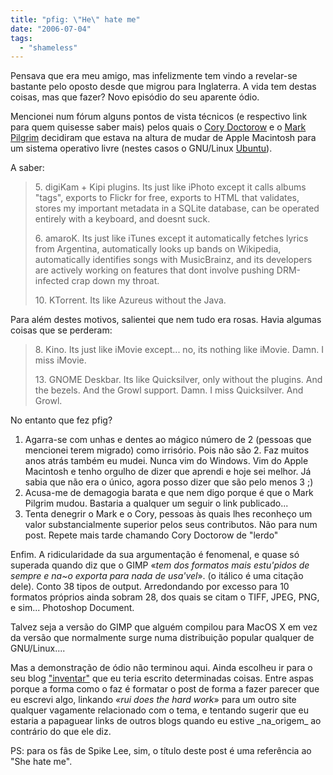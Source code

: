 ```yaml
---
title: "pfig: \"He\" hate me"
date: "2006-07-04"
tags: 
  - "shameless"
---
```


Pensava que era meu amigo, mas infelizmente tem vindo a revelar-se bastante pelo oposto desde que migrou para Inglaterra. A vida tem destas coisas, mas que fazer? Novo episódio do seu aparente ódio.

Mencionei num fórum alguns pontos de vista técnicos (e respectivo link para quem quisesse saber mais) pelos quais o [Cory Doctorow](http://www.boingboing.net/2006/06/29/mark_pilgrims_list_o.html) e o [Mark Pilgrim](http://diveintomark.org/archives/2006/06/02/when-the-bough-breaks) decidiram que estava na altura de mudar de Apple Macintosh para um sistema operativo livre (nestes casos o GNU/Linux [Ubuntu](http://www.ubuntu.com/)).

A saber:

> 5\. digiKam + Kipi plugins. Its just like iPhoto except it calls albums "tags", exports to Flickr for free, exports to HTML that validates, stores my important metadata in a SQLite database, can be operated entirely with a keyboard, and doesnt suck.
> 
> 6\. amaroK. Its just like iTunes except it automatically fetches lyrics from Argentina, automatically looks up bands on Wikipedia, automatically identifies songs with MusicBrainz, and its developers are actively working on features that dont involve pushing DRM-infected crap down my throat.
> 
> 10\. KTorrent. Its like Azureus without the Java.

Para além destes motivos, salientei que nem tudo era rosas. Havia algumas coisas que se perderam:

> 8\. Kino. Its just like iMovie except... no, its nothing like iMovie. Damn. I miss iMovie.
> 
> 13\. GNOME Deskbar. Its like Quicksilver, only without the plugins. And the bezels. And the Growl support. Damn. I miss Quicksilver. And Growl.

No entanto que fez pfig?

1. Agarra-se com unhas e dentes ao mágico número de 2 (pessoas que mencionei terem migrado) como irrisório. Pois não são 2. Faz muitos anos atrás também eu mudei. Nunca vim do Windows. Vim do Apple Macintosh e tenho orgulho de dizer que aprendi e hoje sei melhor. Já sabia que não era o único, agora posso dizer que são pelo menos 3 ;)
2. Acusa-me de demagogia barata e que nem digo porque é que o Mark Pilgrim mudou. Bastaria a qualquer um seguir o link publicado...
3. Tenta denegrir o Mark e o Cory, pessoas às quais lhes reconheço um valor substancialmente superior pelos seus contributos. Não para num post. Repete mais tarde chamando Cory Doctorow de "lerdo"

Enfim. A ridicularidade da sua argumentação é fenomenal, e quase só superada quando diz que o GIMP «_tem dos formatos mais estu'pidos de sempre e na~o exporta para nada de usa'vel_». (o itálico é uma citação dele). Conto 38 tipos de output. Arredondando por excesso para 10 formatos próprios ainda sobram 28, dos quais se citam o TIFF, JPEG, PNG, e sim... Photoshop Document.

Talvez seja a versão do GIMP que alguém compilou para MacOS X em vez da versão que normalmente surge numa distribuição popular qualquer de GNU/Linux....

Mas a demonstração de ódio não terminou aqui. Ainda escolheu ir para o seu blog ["inventar"](http://pfig.livejournal.com/103785.html) que eu teria escrito determinadas coisas. Entre aspas porque a forma como o faz é formatar o post de forma a fazer parecer que eu escrevi algo, linkando _«rui does the hard work_» para um outro site qualquer vagamente relacionado com o tema, e tentando sugerir que eu estaria a papaguear links de outros blogs quando eu estive \_na\_origem\_ ao contrário do que ele diz.

PS: para os fãs de Spike Lee, sim, o título deste post é uma referência ao "She hate me".
